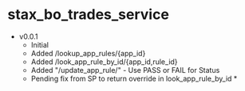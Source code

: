 # stax_bo_trades_service
+ v0.0.1
    - Initial
    - Added /lookup_app_rules/{app_id}
    - Added /look_app_rule_by_id/{app_id,rule_id} 
    - Added "/update_app_rule/" - Use PASS or FAIL for Status
    * Pending fix from SP to return override in look_app_rule_by_id *